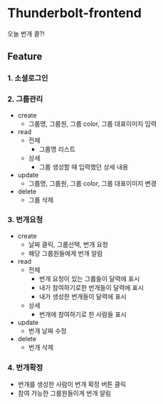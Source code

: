 # Thunderbolt-frontend
오늘 번개 콜?!

## Feature
### 1. 소셜로그인
### 2. 그룹관리
* create
  - 그룹명, 그룹원, 그룹 color, 그룹 대표이미지 입력  
* read
  - 전체
    - 그룹명 리스트
  - 상세
    - 그룹 생성할 때 입력했던 상세 내용
* update
  - 그룹명, 그룹원, 그룹 color, 그룹 대표이미지 변경
* delete
  - 그룹 삭제
  
### 3. 번개요청
* create
  - 날짜 클릭, 그룹선택, 번개 요청
  - 해당 그룹원들에게 번개 알람
* read
  - 전체
    - 번개 요청이 있는 그룹들이 달력에 표시
    - 내가 참여하기로한 번개들이 달력에 표시
    - 내가 생성한 번개들이 달력에 표시
  - 상세
    - 번개에 참여하기로 한 사람들 표시
* update
  - 번개 날짜 수정
* delete
  - 번개 삭제

### 4. 번개확정
  - 번개를 생성한 사람이 번개 확정 버튼 클릭
  - 참여 가능한 그룹원들이게 번개 알림

